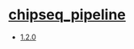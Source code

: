 # [chipseq_pipeline](https://hpc.nih.gov/apps/chipseq_pipeline.html)
- [1.2.0](/sequence-analysis/chipseq_pipeline/1.2.0)
